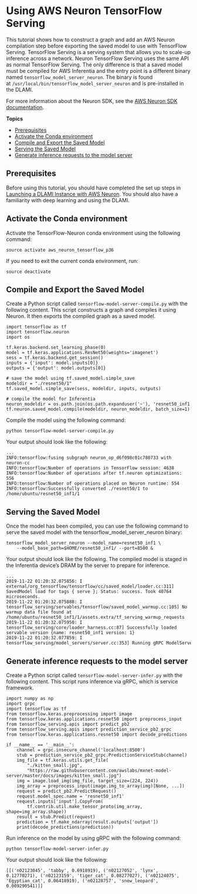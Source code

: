 # Using AWS Neuron TensorFlow Serving<a name="tutorial-inferentia-tf-neuron-serving"></a>

This tutorial shows how to construct a graph and add an AWS Neuron compilation step before exporting the saved model to use with TensorFlow Serving\. TensorFlow Serving is a serving system that allows you to scale\-up inference across a network\. Neuron TensorFlow Serving uses the same API as normal TensorFlow Serving\. The only difference is that a saved model must be compiled for AWS Inferentia and the entry point is a different binary named `tensorflow_model_server_neuron`\. The binary is found at `/usr/local/bin/tensorflow_model_server_neuron` and is pre\-installed in the DLAMI\. 

 For more information about the Neuron SDK, see the [AWS Neuron SDK documentation](https://awsdocs-neuron.readthedocs-hosted.com/en/latest/neuron-guide/neuron-frameworks/tensorflow-neuron/index.html)\. 

**Topics**
+ [Prerequisites](#tutorial-inferentia-tf-neuron--serving-prerequisites)
+ [Activate the Conda environment](#tutorial-inferentia-tf-neuron-serving-activate)
+ [Compile and Export the Saved Model](#tutorial-inferentia-tf-neuron-serving-compile)
+ [Serving the Saved Model](#tutorial-inferentia-tf-neuron-serving-serving)
+ [Generate inference requests to the model server](#tutorial-inferentia-tf-neuron-serving-inference)

## Prerequisites<a name="tutorial-inferentia-tf-neuron--serving-prerequisites"></a>

Before using this tutorial, you should have completed the set up steps in [Launching a DLAMI Instance with AWS Neuron](tutorial-inferentia-launching.md)\. You should also have a familiarity with deep learning and using the DLAMI\. 

## Activate the Conda environment<a name="tutorial-inferentia-tf-neuron-serving-activate"></a>

 Activate the TensorFlow\-Neuron conda environment using the following command: 

```
source activate aws_neuron_tensorflow_p36
```

 If you need to exit the current conda environment, run: 

```
source deactivate
```

## Compile and Export the Saved Model<a name="tutorial-inferentia-tf-neuron-serving-compile"></a>

Create a Python script called `tensorflow-model-server-compile.py` with the following content\. This script constructs a graph and compiles it using Neuron\. It then exports the compiled graph as a saved model\.  

```
import tensorflow as tf
import tensorflow.neuron
import os

tf.keras.backend.set_learning_phase(0)
model = tf.keras.applications.ResNet50(weights='imagenet')
sess = tf.keras.backend.get_session()
inputs = {'input': model.inputs[0]}
outputs = {'output': model.outputs[0]}

# save the model using tf.saved_model.simple_save
modeldir = "./resnet50/1"
tf.saved_model.simple_save(sess, modeldir, inputs, outputs)

# compile the model for Inferentia
neuron_modeldir = os.path.join(os.path.expanduser('~'), 'resnet50_inf1', '1')
tf.neuron.saved_model.compile(modeldir, neuron_modeldir, batch_size=1)
```

 Compile the model using the following command: 

```
python tensorflow-model-server-compile.py
```

 Your output should look like the following: 

```
...
INFO:tensorflow:fusing subgraph neuron_op_d6f098c01c780733 with neuron-cc
INFO:tensorflow:Number of operations in TensorFlow session: 4638
INFO:tensorflow:Number of operations after tf.neuron optimizations: 556
INFO:tensorflow:Number of operations placed on Neuron runtime: 554
INFO:tensorflow:Successfully converted ./resnet50/1 to /home/ubuntu/resnet50_inf1/1
```

## Serving the Saved Model<a name="tutorial-inferentia-tf-neuron-serving-serving"></a>

Once the model has been compiled, you can use the following command to serve the saved model with the tensorflow\_model\_server\_neuron binary: 

```
tensorflow_model_server_neuron --model_name=resnet50_inf1 \
    --model_base_path=$HOME/resnet50_inf1/ --port=8500 &
```

 Your output should look like the following\. The compiled model is staged in the Inferentia device’s DRAM by the server to prepare for inference\. 

```
...
2019-11-22 01:20:32.075856: I external/org_tensorflow/tensorflow/cc/saved_model/loader.cc:311] SavedModel load for tags { serve }; Status: success. Took 40764 microseconds.
2019-11-22 01:20:32.075888: I tensorflow_serving/servables/tensorflow/saved_model_warmup.cc:105] No warmup data file found at /home/ubuntu/resnet50_inf1/1/assets.extra/tf_serving_warmup_requests
2019-11-22 01:20:32.075950: I tensorflow_serving/core/loader_harness.cc:87] Successfully loaded servable version {name: resnet50_inf1 version: 1}
2019-11-22 01:20:32.077859: I tensorflow_serving/model_servers/server.cc:353] Running gRPC ModelServer at 0.0.0.0:8500 ...
```

## Generate inference requests to the model server<a name="tutorial-inferentia-tf-neuron-serving-inference"></a>

Create a Python script called `tensorflow-model-server-infer.py` with the following content\. This script runs inference via gRPC, which is service framework\. 

```
import numpy as np
import grpc
import tensorflow as tf
from tensorflow.keras.preprocessing import image
from tensorflow.keras.applications.resnet50 import preprocess_input
from tensorflow_serving.apis import predict_pb2
from tensorflow_serving.apis import prediction_service_pb2_grpc
from tensorflow.keras.applications.resnet50 import decode_predictions

if __name__ == '__main__':
    channel = grpc.insecure_channel('localhost:8500')
    stub = prediction_service_pb2_grpc.PredictionServiceStub(channel)
    img_file = tf.keras.utils.get_file(
        "./kitten_small.jpg",
        "https://raw.githubusercontent.com/awslabs/mxnet-model-server/master/docs/images/kitten_small.jpg")
    img = image.load_img(img_file, target_size=(224, 224))
    img_array = preprocess_input(image.img_to_array(img)[None, ...])
    request = predict_pb2.PredictRequest()
    request.model_spec.name = 'resnet50_inf1'
    request.inputs['input'].CopyFrom(
        tf.contrib.util.make_tensor_proto(img_array, shape=img_array.shape))
    result = stub.Predict(request)
    prediction = tf.make_ndarray(result.outputs['output'])
    print(decode_predictions(prediction))
```

 Run inference on the model by using gRPC with the following command: 

```
python tensorflow-model-server-infer.py
```

 Your output should look like the following: 

```
[[('n02123045', 'tabby', 0.6918919), ('n02127052', 'lynx', 0.12770271), ('n02123159', 'tiger_cat', 0.08277027), ('n02124075', 'Egyptian_cat', 0.06418919), ('n02128757', 'snow_leopard', 0.009290541)]]
```